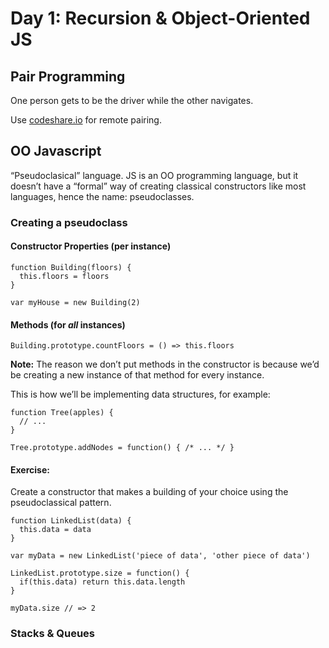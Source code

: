 # Day 1: Recursion & Object-Oriented JS

## Pair Programming

One person gets to be the driver while the other navigates.

Use [codeshare.io](codeshare.io) for remote pairing.


## OO Javascript

“Pseudoclasical” language. JS is an OO programming language, but it doesn’t have a “formal” way of creating classical constructors like most languages, hence the name: pseudoclasses.

### Creating a pseudoclass

#### Constructor Properties (per instance)

```
function Building(floors) {
  this.floors = floors
}

var myHouse = new Building(2)
```

#### Methods (for *all* instances)

```
Building.prototype.countFloors = () => this.floors
```

**Note:** The reason we don’t put methods in the constructor is because we’d be creating a new instance of that method for every instance.

This is how we’ll be implementing data structures, for example:

```
function Tree(apples) {
  // ...
}

Tree.prototype.addNodes = function() { /* ... */ }
```

#### Exercise:

Create a constructor that makes a building of your choice using the pseudoclassical pattern.

```
function LinkedList(data) {
  this.data = data
}

var myData = new LinkedList('piece of data', 'other piece of data')

LinkedList.prototype.size = function() {
  if(this.data) return this.data.length
}

myData.size // => 2
```


### Stacks & Queues
